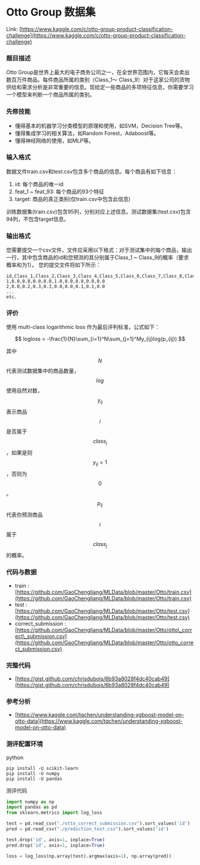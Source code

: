 # Otto Group 数据集

Link: [https://www.kaggle.com/c/otto-group-product-classification-challenge](https://www.kaggle.com/c/otto-group-product-classification-challenge)

### 题目描述

Otto Group是世界上最大的电子商务公司之一，在全世界范围内，它每天会卖出数百万件商品。每件商品所属的类别（Class\_1～ Class\_9）对于这家公司的货物供给和需求分析是非常重要的信息。现给定一些商品的多项特征信息，你需要学习一个模型来判断一个商品所属的类别。

### 先修技能

* 懂得基本的机器学习分类模型的原理和使用，如SVM，Decision Tree等。
* 懂得集成学习的相关算法，如Random Forest，Adaboost等。
* 懂得神经网络的使用，如MLP等。

### 输入格式

数据文件train.csv和test.csv包含多个商品的信息。每个商品有如下信息：

1. id: 每个商品的唯一id
2. feat\_1 ~ feat\_93: 每个商品的93个特征
3. target: 商品的真正类别\(仅train.csv中包含此信息\)

训练数据集\(train.csv\)包含95列，分别对应上述信息。测试数据集\(test.csv\)包含94列，不包含target信息。

### 输出格式

您需要提交一个csv文件，文件应采用以下格式：对于测试集中的每个商品，输出一行，其中包含商品的id和您预测的其分别属于Class\_1 ~ Class\_9的概率（要求概率和为1）。 您的提交文件将如下所示：

```
id,Class_1,Class_2,Class_3,Class_4,Class_5,Class_6,Class_7,Class_8,Class_9
1,0.0,0.0,0.0,0.0,1.0,0.0,0.0,0.0,0.0
2,0.0,0.2,0.3,0.3,0.0,0.0,0.1,0.1,0.0
...
etc.
```

### 评价

使用 multi-class logarithmic loss 作为最后评判标准，公式如下：


$$
logloss = -\frac{1}{N}\sum_{i=1}^N\sum_{j=1}^My_{ij}log(p_{ij})
$$


其中$$N$$代表测试数据集中的商品数量，$$log$$使用自然对数，$$y_{ij}$$表示商品$$i$$是否属于$$class_j$$，如果是则$$y_{ij}=1$$，否则为$$0$$。$$p_{ij}$$代表你预测商品$$i$$属于$$class_j$$的概率。

### 代码与数据

* train : [https://github.com/GaoChengliang/MLData/blob/master/Otto/train.csv](https://github.com/GaoChengliang/MLData/blob/master/Otto/train.csv)
* test : [https://github.com/GaoChengliang/MLData/blob/master/Otto/test.csv](https://github.com/GaoChengliang/MLData/blob/master/Otto/test.csv)
* correct\_submission : [https://github.com/GaoChengliang/MLData/blob/master/Otto/otto\_correct\_submission.csv](https://github.com/GaoChengliang/MLData/blob/master/Otto/otto_correct_submission.csv)

### 完整代码

* [https://gist.github.com/chrisdubois/6b93a8028f4dc40cab49](https://gist.github.com/chrisdubois/6b93a8028f4dc40cab49)

### 参考分析

* [https://www.kaggle.com/tqchen/understanding-xgboost-model-on-otto-data](https://www.kaggle.com/tqchen/understanding-xgboost-model-on-otto-data)

### 测评配置环境

python

```
pip install -U scikit-learn
pip install -U numpy
pip install -U pandas
```

测评代码

```py
import numpy as np
import pandas as pd
from sklearn.metrics import log_loss

test = pd.read_csv("./otto_correct_submission.csv").sort_values('id')
pred = pd.read_csv("./prediction_test.csv").sort_values('id')

test.drop('id', axis=1, inplace=True)
pred.drop('id', axis=1, inplace=True)

loss = log_loss(np.array(test).argmax(axis=1), np.array(pred))
```



